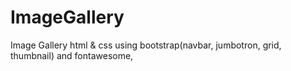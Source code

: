 # ImageGallery
Image Gallery html &amp; css using bootstrap(navbar, jumbotron, grid, thumbnail) and fontawesome, 
